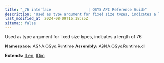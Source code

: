 ```yaml
---
title: "_76 interface                 | QSYS API Reference Guide"
description: "Used as type argument for fixed size types, indicates a length of 76  "
last_modified_at: 2024-08-09T16:18:25Z
sitemap: false
---
```


Used as type argument for fixed size types, indicates a length of 76 

**Namespace:** ASNA.QSys.Runtime
**Assembly:** ASNA.QSys.Runtime.dll

**Extends:** [ILen](/reference/runtime/qsys-runtime/i-len.html), [IDim](/reference/runtime/qsys-runtime/i-dim.html)
<br>
<br>
